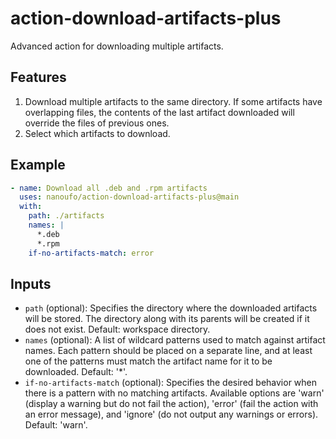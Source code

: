 # action-download-artifacts-plus
Advanced action for downloading multiple artifacts.

## Features 
1. Download multiple artifacts to the same directory. If some artifacts have overlapping files, the contents of the last artifact downloaded will override the files of previous ones.
2. Select which artifacts to download.

## Example

```yaml
- name: Download all .deb and .rpm artifacts 
  uses: nanoufo/action-download-artifacts-plus@main  
  with:
    path: ./artifacts
    names: |
      *.deb
      *.rpm
    if-no-artifacts-match: error
```

## Inputs
- `path` (optional): Specifies the directory where the downloaded artifacts will be stored. The directory along with its parents will be created if it does not exist. Default: workspace directory.
- `names` (optional): A list of wildcard patterns used to match against artifact names. Each pattern should be placed on a separate line, and at least one of the patterns must match the artifact name for it to be downloaded. Default: '*'.
- `if-no-artifacts-match` (optional): Specifies the desired behavior when there is a pattern with no matching artifacts. Available options are 'warn' (display a warning but do not fail the action), 'error' (fail the action with an error message), and 'ignore' (do not output any warnings or errors). Default: 'warn'.
